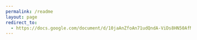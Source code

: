 ```yaml
---
permalink: /readme
layout: page
redirect_to:
  - https://docs.google.com/document/d/10jaAnZfoAn71udQndA-ViDs8HN50AfMifg807VCGD8M/edit?usp=sharing
---
```

